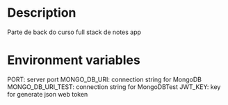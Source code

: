 # Description
Parte de back do curso full stack de notes app

# Environment variables
PORT: server port
MONGO_DB_URI: connection string for MongoDB
MONGO_DB_URI_TEST: connection string for MongoDBTest
JWT_KEY: key for generate json web token
